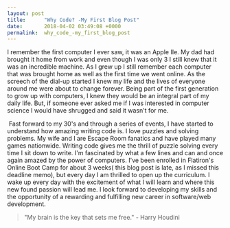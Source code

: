 ```yaml
---
layout: post
title:      "Why Code? -My First Blog Post"
date:       2018-04-02 03:49:08 +0000
permalink:  why_code_-my_first_blog_post
---
```



I remember the first computer I ever saw, it was an Apple IIe. My dad had brought it home from work and even though I was only 3 I still knew that it was an incredible machine.  As I grew up I still remember each computer that was brought home as well as the first time we went online. As the screech of the dial-up started I knew my life and the lives of everyone around me were about to change forever. Being part of the first generation to grow up with computers, I knew they would be an integral part of my daily life. But, if someone ever asked  me if I was interested in computer science I would have shrugged and said it wasn't for me. 

​
Fast forward to my 30's and through a series of events, I have started to understand how amazing writing code is. I love puzzles and solving problems. My wife and I are Escape Room fanatics and have played many games nationwide. Writing code gives me the thrill of puzzle solving every time I sit down to write. I'm fascinated by what a few lines and can and once again amazed by the power of computers. I've been enrolled in Flatiron's Online Boot Camp for about 3 weeks( this blog post is late, as I missed this deadline memo), but every day I am thrilled to open up the curriculum. I wake up every day with the excitement of what I will learn and where this new found passion will lead me. I look forward to developing my skills and the opportunity of a rewarding and fulfilling new career in software/web development.

> "My brain is the key that sets me free." - Harry Houdini


